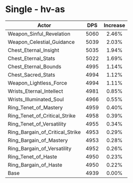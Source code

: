 # Single - hv-as
| Actor | DPS | Increase |
|---|:---:|:---:|
|Weapon_Sinful_Revelation|5060|2.46%|
|Weapon_Celestial_Guidance|5039|2.03%|
|Chest_Eternal_Insight|5035|1.94%|
|Chest_Eternal_Stats|5022|1.69%|
|Chest_Eternal_Bounds|4995|1.14%|
|Chest_Sacred_Stats|4994|1.12%|
|Weapon_Lightless_Force|4994|1.11%|
|Wrists_Eternal_Intellect|4981|0.85%|
|Wrists_Illuminated_Soul|4966|0.55%|
|Ring_Tenet_of_Mastery|4959|0.40%|
|Ring_Tenet_of_Critical_Strike|4958|0.39%|
|Ring_Tenet_of_Versatility|4955|0.34%|
|Ring_Bargain_of_Critical_Strike|4953|0.29%|
|Ring_Bargain_of_Mastery|4953|0.28%|
|Ring_Bargain_of_Versatility|4952|0.26%|
|Ring_Tenet_of_Haste|4950|0.23%|
|Ring_Bargain_of_Haste|4950|0.22%|
|Base|4939|0.00%|

